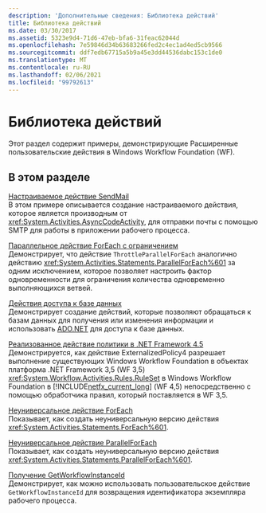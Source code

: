 ```yaml
---
description: 'Дополнительные сведения: Библиотека действий'
title: Библиотека действий
ms.date: 03/30/2017
ms.assetid: 5323e9d4-71d6-47eb-bfa6-31feac62044d
ms.openlocfilehash: 7e59846d34b63683266fed2c4ec1ad4ed5cb9566
ms.sourcegitcommit: ddf7edb67715a5b9a45e3dd44536dabc153c1de0
ms.translationtype: MT
ms.contentlocale: ru-RU
ms.lasthandoff: 02/06/2021
ms.locfileid: "99792613"
---
```

# <a name="activity-library"></a>Библиотека действий

Этот раздел содержит примеры, демонстрирующие Расширенные пользовательские действия в Windows Workflow Foundation (WF).  
  
## <a name="in-this-section"></a>В этом разделе

 [Настраиваемое действие SendMail](sendmail-custom-activity.md)  
 В этом примере описывается создание настраиваемого действия, которое является производным от <xref:System.Activities.AsyncCodeActivity>, для отправки почты с помощью SMTP для работы в приложении рабочего процесса.  
  
 [Параллельное действие ForEach с ограничением](throttled-parallel-foreach.md)  
 Демонстрирует, что действие `ThrottleParallelForEach` аналогично действию <xref:System.Activities.Statements.ParallelForEach%601> за одним исключением, которое позволяет настроить фактор одновременности для ограничения количества одновременно выполняющихся ветвей.
  
 [Действия доступа к базе данных](database-access-activities.md)  
 Демонстрирует создание действий, которые позволяют обращаться к базам данных для получения или изменения информации и использовать [ADO.NET](../../data/adonet/index.md) для доступа к базе данных.  
  
 [Реализованное действие политики в .NET Framework 4.5](externalized-policy-activity-in-net-framework-4-5.md)  
 Демонстрируется, как действие ExternalizedPolicy4 разрешает выполнение существующих Windows Workflow Foundation в объектах платформа .NET Framework 3,5 (WF 3,5) <xref:System.Workflow.Activities.Rules.RuleSet> в Windows Workflow Foundation в [!INCLUDE[netfx_current_long](../../../../includes/netfx-current-long-md.md)] (WF 4,5) непосредственно с помощью обработчика правил, который поставляется в WF 3,5.
  
 [Неуниверсальное действие ForEach](non-generic-foreach.md)  
 Показывает, как создать неуниверсальную версию действия <xref:System.Activities.Statements.ForEach%601>.  
  
 [Неуниверсальное действие ParallelForEach](non-generic-parallelforeach.md)  
 Показывает, как создать неуниверсальную версию действия <xref:System.Activities.Statements.ParallelForEach%601>.  
  
 [Получение GetWorkflowInstanceId](get-workflowinstanceid.md)  
 Демонстрирует, как можно использовать пользовательское действие `GetWorkflowInstanceId` для возвращения идентификатора экземпляра рабочего процесса.

